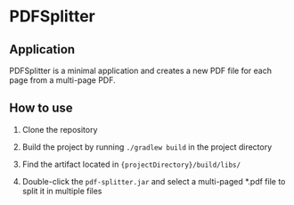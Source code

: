 # PDFSplitter

## Application

PDFSplitter is a minimal application and creates a new PDF file for each page from a multi-page PDF.

## How to use

1. Clone the repository

2. Build the project by running ``./gradlew build`` in the project directory

3. Find the artifact located in ``{projectDirectory}/build/libs/``

4. Double-click the ``pdf-splitter.jar`` and select a multi-paged *.pdf file to split it in multiple files